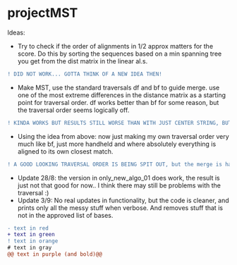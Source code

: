 # projectMST
Ideas:
* Try to check if the order of alignments in 1/2 approx matters for the score. Do this by sorting the sequences based on a min spanning tree you get from the dist matrix in the linear al.s.
``` diff
! DID NOT WORK... GOTTA THINK OF A NEW IDEA THEN!
```
* Make MST, use the standard traversals df and bf to guide merge. use one of the most extreme differences in the distance matrix as a starting point for traversal order. df works better than bf for some reason, but the traversal order seems logically off.
``` diff
! KINDA WORKS BUT RESULTS STILL WORSE THAN WITH JUST CENTER STRING, BUT ONLY SLIGTLY. (28/7 2023)
```
* Using the idea from above: now just making my own traversal order very much like bf, just more handheld and where absolutely everything is aligned to its own closest match.
```diff
! A GOOD LOOKING TRAVERSAL ORDER IS BEING SPIT OUT, but the merge is has the problem that the positon_dict going into the extend_alignment_chaos is static, but the position of a certain string in the M(A) is far from...... so that needs fixin' 5/8 2023, but promising results on some seqs (far from all) ).
```
* Update 28/8: the version in only_new_algo_01 does work, the result is just not that good for now.. I think there may still be problems with the traversal :)
* Update 3/9: No real updates in functionality, but the code is cleaner, and prints only all the messy stuff when verbose. And removes stuff that is not in the approved list of bases. 

```diff
- text in red
+ text in green
! text in orange
# text in gray
@@ text in purple (and bold)@@
```
